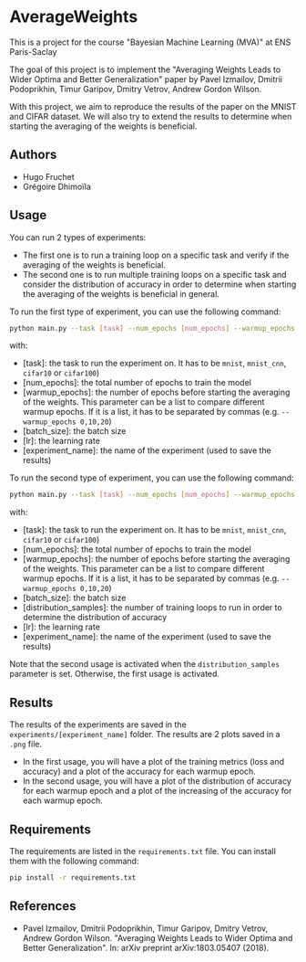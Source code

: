 # AverageWeights

This is a project for the course "Bayesian Machine Learning (MVA)" at ENS Paris-Saclay 

The goal of this project is to implement the "Averaging Weights Leads to Wider Optima and Better Generalization" paper by Pavel Izmailov, Dmitrii Podoprikhin, Timur Garipov, Dmitry Vetrov, Andrew Gordon Wilson.

With this project, we aim to reproduce the results of the paper on the MNIST and CIFAR dataset. We will also try to extend the results to determine when starting the averaging of the weights is beneficial.

## Authors
- Hugo Fruchet
- Grégoire Dhimoïla

## Usage
You can run 2 types of experiments:
- The first one is to run a training loop on a specific task and verify if the averaging of the weights is beneficial.
- The second one is to run multiple training loops on a specific task and consider the distribution of accuracy in order to determine when starting the averaging of the weights is beneficial in general.

To run the first type of experiment, you can use the following command:
```bash
python main.py --task [task] --num_epochs [num_epochs] --warmup_epochs [warmup_epochs] --batch_size [batch_size] --lr [lr] --experiment_name [experiment_name]
```

with:
- [task]: the task to run the experiment on. It has to be `mnist`, `mnist_cnn`, `cifar10` or `cifar100`)
- [num_epochs]: the total number of epochs to train the model
- [warmup_epochs]: the number of epochs before starting the averaging of the weights. This parameter can be a list to compare different warmup epochs. If it is a list, it has to be separated by commas (e.g. `--warmup_epochs 0,10,20`)
- [batch_size]: the batch size
- [lr]: the learning rate
- [experiment_name]: the name of the experiment (used to save the results)

To run the second type of experiment, you can use the following command:
```bash
python main.py --task [task] --num_epochs [num_epochs] --warmup_epochs [warmup_epochs] --batch_size [batch_size] --distribution_samples [distribution_samples] --lr [lr] --experiment_name [experiment_name]
```

with:
- [task]: the task to run the experiment on. It has to be `mnist`, `mnist_cnn`, `cifar10` or `cifar100`)
- [num_epochs]: the total number of epochs to train the model
- [warmup_epochs]: the number of epochs before starting the averaging of the weights. This parameter can be a list to compare different warmup epochs. If it is a list, it has to be separated by commas (e.g. `--warmup_epochs 0,10,20`)
- [batch_size]: the batch size
- [distribution_samples]: the number of training loops to run in order to determine the distribution of accuracy
- [lr]: the learning rate
- [experiment_name]: the name of the experiment (used to save the results)

Note that the second usage is activated when the `distribution_samples` parameter is set. Otherwise, the first usage is activated.

## Results

The results of the experiments are saved in the `experiments/[experiment_name]` folder. The results are 2 plots saved in a `.png` file.
- In the first usage, you will have a plot of the training metrics (loss and accuracy) and a plot of the accuracy for each warmup epoch.
- In the second usage, you will have a plot of the distribution of accuracy for each warmup epoch and a plot of the increasing of the accuracy for each warmup epoch.

## Requirements
The requirements are listed in the `requirements.txt` file. You can install them with the following command:
```bash
pip install -r requirements.txt
```

## References
- Pavel Izmailov, Dmitrii Podoprikhin, Timur Garipov, Dmitry Vetrov, Andrew Gordon Wilson. "Averaging Weights Leads to Wider Optima and Better Generalization". In: arXiv preprint arXiv:1803.05407 (2018).
